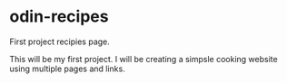 # odin-recipes
First project recipies page.

This will be my first project. I will be creating a simpsle cooking website using multiple pages and links.


